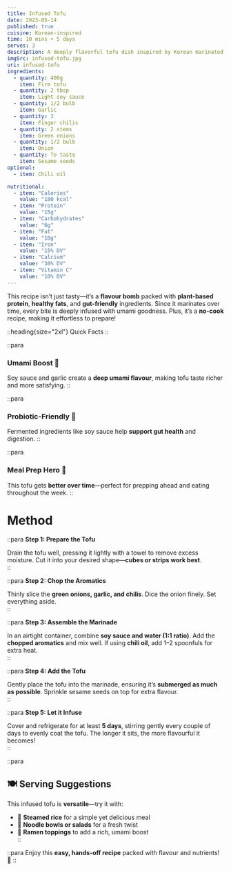 ```yaml
---
title: Infused Tofu
date: 2023-05-14
published: true
cuisine: Korean-inspired
time: 10 mins + 5 days
serves: 3
description: A deeply flavorful tofu dish inspired by Korean marinated eggs. This tofu absorbs all the umami goodness over several days, resulting in a dish that's perfect with rice or as a topping.
imgSrc: infused-tofu.jpg
uri: infused-tofu
ingredients:
  - quantity: 400g
    item: Firm tofu
  - quantity: 2 tbsp
    item: Light soy sauce
  - quantity: 1/2 bulb
    item: Garlic
  - quantity: 3
    item: Finger chilis
  - quantity: 2 stems
    item: Green onions
  - quantity: 1/2 bulb
    item: Onion
  - quantity: To taste
    item: Sesame seeds
optional:
  - item: Chili oil

nutritional:
  - item: "Calories"
    value: "180 kcal"
  - item: "Protein"
    value: "15g"
  - item: "Carbohydrates"
    value: "6g"
  - item: "Fat"
    value: "10g"
  - item: "Iron"
    value: "15% DV"
  - item: "Calcium"
    value: "30% DV"
  - item: "Vitamin C"
    value: "10% DV"
---
```


This recipe isn’t just tasty—it’s a **flavour bomb** packed with **plant-based protein**, **healthy fats**, and **gut-friendly** ingredients. Since it marinates over time, every bite is deeply infused with umami goodness. Plus, it’s a **no-cook** recipe, making it effortless to prepare!

::heading{size="2xl"}
Quick Facts
::

::para

### **Umami Boost** 🍄  
Soy sauce and garlic create a **deep umami flavour**, making tofu taste richer and more satisfying.
::

::para

### **Probiotic-Friendly** 🦠  
Fermented ingredients like soy sauce help **support gut health** and digestion.
::

::para

### **Meal Prep Hero** 🥢  
This tofu gets **better over time**—perfect for prepping ahead and eating throughout the week.
::

# Method

::para
**Step 1: Prepare the Tofu**  

Drain the tofu well, pressing it lightly with a towel to remove excess moisture. Cut it into your desired shape—**cubes or strips work best**.  
::

::para
**Step 2: Chop the Aromatics**  

Thinly slice the **green onions, garlic, and chilis**. Dice the onion finely. Set everything aside.  
::

::para
**Step 3: Assemble the Marinade**  

In an airtight container, combine **soy sauce and water (1:1 ratio)**. Add the **chopped aromatics** and mix well. If using **chili oil**, add 1–2 spoonfuls for extra heat.  
::

::para
**Step 4: Add the Tofu**  

Gently place the tofu into the marinade, ensuring it’s **submerged as much as possible**. Sprinkle sesame seeds on top for extra flavour.  
::

::para
**Step 5: Let it Infuse**  

Cover and refrigerate for at least **5 days**, stirring gently every couple of days to evenly coat the tofu. The longer it sits, the more flavourful it becomes!  
::

::para
## 🍽️ **Serving Suggestions**

This infused tofu is **versatile**—try it with:

- 🍚 **Steamed rice** for a simple yet delicious meal  
- 🥗 **Noodle bowls or salads** for a fresh twist  
- 🍜 **Ramen toppings** to add a rich, umami boost  
::

::para
Enjoy this **easy, hands-off recipe** packed with flavour and nutrients! 🌱
::
